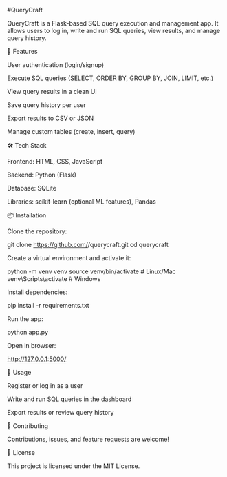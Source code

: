 #QueryCraft

QueryCraft is a Flask-based SQL query execution and management app. It allows users to log in, write and run SQL queries, view results, and manage query history.

🚀 Features

User authentication (login/signup)

Execute SQL queries (SELECT, ORDER BY, GROUP BY, JOIN, LIMIT, etc.)

View query results in a clean UI

Save query history per user

Export results to CSV or JSON

Manage custom tables (create, insert, query)

🛠️ Tech Stack

Frontend: HTML, CSS, JavaScript

Backend: Python (Flask)

Database: SQLite

Libraries: scikit-learn (optional ML features), Pandas

📦 Installation

Clone the repository:

git clone https://github.com/<your-username>/querycraft.git
cd querycraft


Create a virtual environment and activate it:

python -m venv venv
source venv/bin/activate   # Linux/Mac
venv\Scripts\activate      # Windows


Install dependencies:

pip install -r requirements.txt


Run the app:

python app.py


Open in browser:

http://127.0.0.1:5000/

📖 Usage

Register or log in as a user

Write and run SQL queries in the dashboard

Export results or review query history

🤝 Contributing

Contributions, issues, and feature requests are welcome!

📜 License

This project is licensed under the MIT License.

